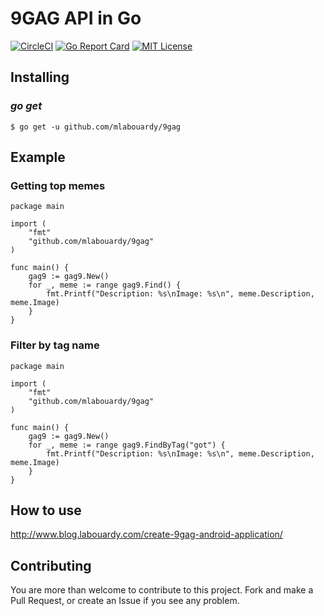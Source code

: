 # 9GAG API in Go 

[![CircleCI](https://circleci.com/gh/mlabouardy/9gag.svg?style=svg)](https://circleci.com/gh/mlabouardy/9gag) [![Go Report Card](https://goreportcard.com/badge/github.com/mlabouardy/9gag)](https://goreportcard.com/report/github.com/mlabouardy/9gag) [![MIT License](http://img.shields.io/badge/license-MIT-blue.svg?style=flat)](LICENSE)

## Installing

### *go get*

    $ go get -u github.com/mlabouardy/9gag

## Example

### Getting top memes

```golang
package main

import (
	"fmt"
	"github.com/mlabouardy/9gag"
)

func main() {
	gag9 := gag9.New()
	for _, meme := range gag9.Find() {
		fmt.Printf("Description: %s\nImage: %s\n", meme.Description, meme.Image)
	}
}
```
### Filter by tag name

```golang
package main

import (
	"fmt"
	"github.com/mlabouardy/9gag"
)

func main() {
	gag9 := gag9.New()
	for _, meme := range gag9.FindByTag("got") {
		fmt.Printf("Description: %s\nImage: %s\n", meme.Description, meme.Image)
	}
}
```

## How to use

http://www.blog.labouardy.com/create-9gag-android-application/

## Contributing

You are more than welcome to contribute to this project.  Fork and
make a Pull Request, or create an Issue if you see any problem.
